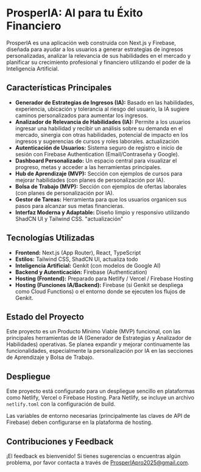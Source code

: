 # ProsperIA: AI para tu Éxito Financiero

ProsperIA es una aplicación web construida con Next.js y Firebase, diseñada para ayudar a los usuarios a generar estrategias de ingresos personalizadas, analizar la relevancia de sus habilidades en el mercado y planificar su crecimiento profesional y financiero utilizando el poder de la Inteligencia Artificial.

## Características Principales

*   **Generador de Estrategias de Ingresos (IA):** Basado en las habilidades, experiencia, ubicación y tolerancia al riesgo del usuario, la IA sugiere caminos personalizados para aumentar los ingresos.
*   **Analizador de Relevancia de Habilidades (IA):** Permite a los usuarios ingresar una habilidad y recibir un análisis sobre su demanda en el mercado, sinergia con otras habilidades, potencial de impacto en los ingresos y sugerencias de cursos y roles laborales. actualización
*   **Autenticación de Usuarios:** Sistema seguro de registro e inicio de sesión con Firebase Authentication (Email/Contraseña y Google).
*   **Dashboard Personalizado:** Un espacio central para visualizar el progreso, metas y acceder a las herramientas principales.
*   **Hub de Aprendizaje (MVP):** Sección con ejemplos de cursos para mejorar habilidades (con planes de personalización por IA).
*   **Bolsa de Trabajo (MVP):** Sección con ejemplos de ofertas laborales (con planes de personalización por IA).
*   **Gestor de Tareas:** Herramienta para que los usuarios organicen sus pasos para alcanzar sus metas financieras.
*   **Interfaz Moderna y Adaptable:** Diseño limpio y responsivo utilizando ShadCN UI y Tailwind CSS. "actualización"

## Tecnologías Utilizadas

*   **Frontend:** Next.js (App Router), React, TypeScript
*   **Estilos:** Tailwind CSS, ShadCN UI, actualiza todo
*   **Inteligencia Artificial:** Genkit (con modelos de Google AI)
*   **Backend y Autenticación:** Firebase (Authentication)
*   **Hosting (Frontend):** Preparado para Netlify / Vercel / Firebase Hosting
*   **Hosting (Funciones IA/Backend):** Firebase (si Genkit se despliega como Cloud Functions) o el entorno donde se ejecuten los flujos de Genkit.

## Estado del Proyecto

Este proyecto es un Producto Mínimo Viable (MVP) funcional, con las principales herramientas de IA (Generador de Estrategias y Analizador de Habilidades) operativas. Se planea expandir y mejorar continuamente las funcionalidades, especialmente la personalización por IA en las secciones de Aprendizaje y Bolsa de Trabajo.

## Despliegue

Este proyecto está configurado para un despliegue sencillo en plataformas como Netlify, Vercel o Firebase Hosting.
Para Netlify, se incluye un archivo `netlify.toml` con la configuración de build.

Las variables de entorno necesarias (principalmente las claves de API de Firebase) deben configurarse en la plataforma de hosting.

## Contribuciones y Feedback

¡El feedback es bienvenido! Si tienes sugerencias o encuentras algún problema, por favor contacta a través de [ProsperIApro2025@gmail.com](mailto:ProsperIApro2025@gmail.com).

